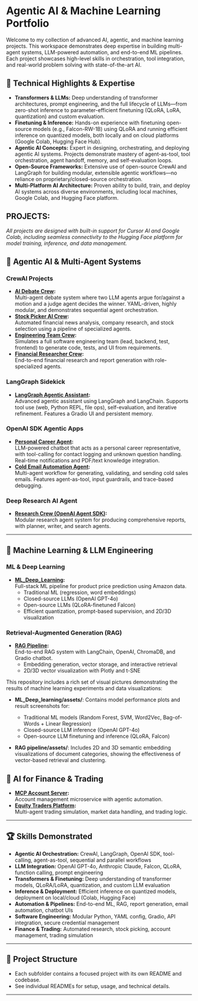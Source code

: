 # Agentic AI & Machine Learning Portfolio

Welcome to my collection of advanced AI, agentic, and machine learning projects. This workspace demonstrates deep expertise in building multi-agent systems, LLM-powered automation, and end-to-end ML pipelines. Each project showcases high-level skills in orchestration, tool integration, and real-world problem solving with state-of-the-art AI.



## 🚀 Technical Highlights & Expertise

- **Transformers & LLMs:** Deep understanding of transformer architectures, prompt engineering, and the full lifecycle of LLMs—from zero-shot inference to parameter-efficient finetuning (QLoRA, LoRA, quantization) and custom evaluation.
- **Finetuning & Inference:** Hands-on experience with finetuning open-source models (e.g., Falcon-RW-1B) using QLoRA and running efficient inference on quantized models, both locally and on cloud platforms (Google Colab, Hugging Face Hub).
- **Agentic AI Concepts:** Expert in designing, orchestrating, and deploying agentic AI systems. Projects demonstrate mastery of agent-as-tool, tool orchestration, agent handoff, memory, and self-evaluation loops.
- **Open-Source Frameworks:** Extensive use of open-source CrewAI and LangGraph for building modular, extensible agentic workflows—no reliance on proprietary/closed-source orchestration.
- **Multi-Platform AI Architecture:** Proven ability to build, train, and deploy AI systems across diverse environments, including local machines, Google Colab, and Hugging Face platform.


## PROJECTS:

_All projects are designed with built-in support for Cursor AI and Google Colab, including seamless connectivity to the Hugging Face platform for model training, inference, and data management._


## 🧠 Agentic AI & Multi-Agent Systems

### **CrewAI Projects**
- **[AI Debate Crew](CrewAI%20projects/ai_debate/README.md):**  
  Multi-agent debate system where two LLM agents argue for/against a motion and a judge agent decides the winner. YAML-driven, highly modular, and demonstrates sequential agent orchestration.
- **[Stock Picker AI Crew](CrewAI%20projects/stock_picker/README.md):**  
  Automated financial news analysis, company research, and stock selection using a pipeline of specialized agents.
- **[Engineering Team Crew](CrewAI%20projects/engineering_team/README.md):**  
  Simulates a full software engineering team (lead, backend, test, frontend) to generate code, tests, and UI from requirements.
- **[Financial Researcher Crew](CrewAI%20projects/financial_researcher/README.md):**  
  End-to-end financial research and report generation with role-specialized agents.

### **LangGraph Sidekick**
- **[LangGraph Agentic Assistant](Langraph/README.md):**  
  Advanced agentic assistant using LangGraph and LangChain. Supports tool use (web, Python REPL, file ops), self-evaluation, and iterative refinement. Features a Gradio UI and persistent memory.

### **OpenAI SDK Agentic Apps**
- **[Personal Career Agent](Project%20personal%20career%20agent%20project%20(openai%20sdk)/README.md):**  
  LLM-powered chatbot that acts as a personal career representative, with tool-calling for contact logging and unknown question handling. Real-time notifications and PDF/text knowledge integration.
- **[Cold Email Automation Agent](Project%20AI%20agent%20cold%20email%20automation%20(openai%20sdk)/README.md):**  
  Multi-agent workflow for generating, validating, and sending cold sales emails. Features agent-as-tool, input guardrails, and trace-based debugging.

### **Deep Research AI Agent**
- **[Research Crew (OpenAI Agent SDK)](Deep%20Research%20AI%20Agent%20(openai%20agent%20sdk)/README.md):**  
  Modular research agent system for producing comprehensive reports, with planner, writer, and search agents.

---

## 🤖 Machine Learning & LLM Engineering

### **ML & Deep Learning**
- **[ML_Deep_Learning](ML_Deep_learning/README.md):**  
  Full-stack ML pipeline for product price prediction using Amazon data.  
  - Traditional ML (regression, word embeddings)
  - Closed-source LLMs (OpenAI GPT-4o)
  - Open-source LLMs (QLoRA-finetuned Falcon)
  - Efficient quantization, prompt-based supervision, and 2D/3D visualization

### **Retrieval-Augmented Generation (RAG)**
- **[RAG Pipeline](RAG%20pipeline/README.md):**  
  End-to-end RAG system with LangChain, OpenAI, ChromaDB, and Gradio chatbot.  
  - Embedding generation, vector storage, and interactive retrieval
  - 2D/3D vector visualization with Plotly and t-SNE

This repository includes a rich set of visual pictures demonstrating the results of machine learning experiments and data visualizations:

- **ML_Deep_learning/assets/**: Contains model performance plots and result screenshots for:
  - Traditional ML models (Random Forest, SVM, Word2Vec, Bag-of-Words + Linear Regression)
  - Closed-source LLM inference (OpenAI GPT-4o)
  - Open-source LLM finetuning and inference (QLoRA, Falcon)
 
- **RAG pipeline/assets/**: Includes 2D and 3D semantic embedding visualizations of document categories, showing the effectiveness of vector-based retrieval and clustering.



## 🏦 AI for Finance & Trading

- **[MCP Account Server](MCP%20servers%20+%20openai%20sdk/Account%20server%20project/README.md):**  
  Account management microservice with agentic automation.
- **[Equity Traders Platform](MCP%20servers%20+%20openai%20sdk/Equity%20traders%20(Linux)/README.md):**  
  Multi-agent trading simulation, market data handling, and trading logic.

---

## 🏆 Skills Demonstrated

- **Agentic AI Orchestration:** CrewAI, LangGraph, OpenAI SDK, tool-calling, agent-as-tool, sequential and parallel workflows
- **LLM Integration:** OpenAI GPT-4o, Anthropic Claude, Falcon, QLoRA, function calling, prompt engineering
- **Transformers & Finetuning:** Deep understanding of transformer models, QLoRA/LoRA, quantization, and custom LLM evaluation
- **Inference & Deployment:** Efficient inference on quantized models, deployment on local/cloud (Colab, Hugging Face)
- **Automation & Pipelines:** End-to-end ML, RAG, report generation, email automation, chatbot UIs
- **Software Engineering:** Modular Python, YAML config, Gradio, API integration, secure credential management
- **Finance & Trading:** Automated research, stock picking, account management, trading simulation

---

## 📂 Project Structure

- Each subfolder contains a focused project with its own README and codebase.
- See individual READMEs for setup, usage, and technical details.

---


